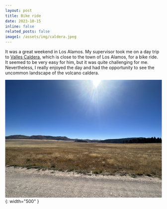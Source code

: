 ```yaml
---
layout: post
title: Bike ride
date: 2023-10-15
inline: false
related_posts: false
image1: /assets/img/caldera.jpeg
---
```


It was a great weekend in Los Alamos. My supervisor took me on a day trip to [Valles Caldera](https://www.nps.gov/vall/index.htm), which is close to the town of Los Alamos, for a bike ride. It seemed to be very easy for him, but it was quite challenging for me. Nevertheless, I really enjoyed the day and had the opportunity to see the uncommon landscape of the volcano caldera.

![caldera](/assets/img/caldera.jpeg){: width="500" }
